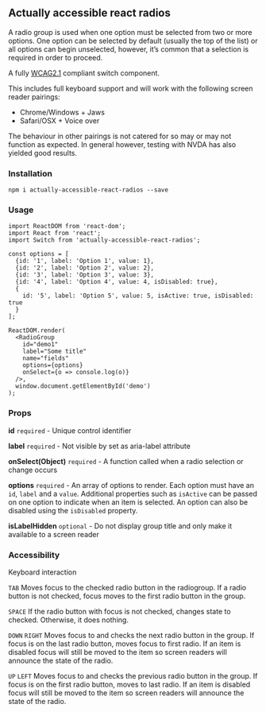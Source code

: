 ## Actually accessible react radios

A radio group is used when one option must be selected from two or more options. One option can be selected by default (usually the top of the list) or all options can begin unselected, however, it’s common that a selection is required in order to proceed.

A fully [WCAG2.1](https://www.w3.org/WAI/WCAG21/Understanding/) compliant switch component.

This includes full keyboard support and will work with the following screen reader pairings:
* Chrome/Windows + Jaws
* Safari/OSX + Voice over

The behaviour in other pairings is not catered for so may or may not function as expected. In general however, testing with NVDA has also yielded good results.

### Installation
```npm i actually-accessible-react-radios --save```

### Usage

```
import ReactDOM from 'react-dom';
import React from 'react';
import Switch from 'actually-accessible-react-radios';

const options = [
  {id: '1', label: 'Option 1', value: 1},
  {id: '2', label: 'Option 2', value: 2},
  {id: '3', label: 'Option 3', value: 3},
  {id: '4', label: 'Option 4', value: 4, isDisabled: true},
  {
    id: '5', label: 'Option 5', value: 5, isActive: true, isDisabled: true
  }
];

ReactDOM.render(
  <RadioGroup
    id="demo1"
    label="Some title"
    name="fields"
    options={options}
    onSelect={o => console.log(o)}
  />,
  window.document.getElementById('demo')
);
```

### Props
**id** `required` - Unique control identifier

**label** `required` - Not visible by set as aria-label attribute

**onSelect(Object)** `required` - A function called when a radio selection or change occurs

**options** `required` - An array of options to render. Each option must have an `id`, `label` and a `value`. Additional properties such as `isActive` can be passed on one option to indicate when an item is selected. An option can also be disabled using the `isDisabled` property.

**isLabelHidden** `optional` - Do not display group title and only make it available to a screen reader

### Accessibility

Keyboard interaction

`TAB` Moves focus to the checked radio button in the radiogroup. If a radio button is not checked, focus moves to the first radio button in the group.

`SPACE` If the radio button with focus is not checked, changes state to checked. Otherwise, it does nothing.

`DOWN` `RIGHT` Moves focus to and checks the next radio button in the group. If focus is on the last radio button, moves focus to first radio. If an item is disabled focus will still be moved to the item so screen readers will announce the state of the radio.

`UP` `LEFT` Moves focus to and checks the previous radio button in the group. If focus is on the first radio button, moves to last radio. If an item is disabled focus will still be moved to the item so screen readers will announce the state of the radio.